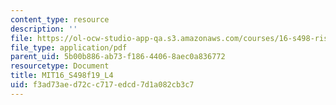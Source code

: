 ```yaml
---
content_type: resource
description: ''
file: https://ol-ocw-studio-app-qa.s3.amazonaws.com/courses/16-s498-risk-aware-and-robust-nonlinear-planning-fall-2019/f3ad73aed72cc717edcd7d1a082cb3c7_MIT16_S498f19_L4.pdf
file_type: application/pdf
parent_uid: 5b00b886-ab73-f186-4406-8aec0a836772
resourcetype: Document
title: MIT16_S498f19_L4
uid: f3ad73ae-d72c-c717-edcd-7d1a082cb3c7
---
```

